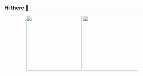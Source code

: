 ### Hi there 👋

<div align="center">
  <a href="https://github.com/paulozucchi">
  <img height="180em" src="https://github-readme-stats.vercel.app/api?username=paulozucchi&show_icons=true&theme=tokyonight&include_all_commits=true&count_private=true"/>
  <img height="180em" src="https://github-readme-stats.vercel.app/api/top-langs/?username=paulozucchi&layout=compact&langs_count=7&theme=dark"/>
</div>
